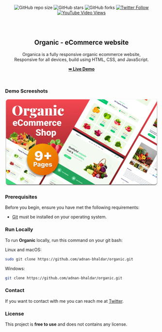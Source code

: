 <div align="center">
  
  ![GitHub repo size](https://img.shields.io/github/repo-size/adnan-bhaldar/organic)
  ![GitHub stars](https://img.shields.io/github/stars/adnan-bhaldar/organic?style=social)
  ![GitHub forks](https://img.shields.io/github/forks/adnan-bhaldar/organic?style=social)
[![Twitter Follow](https://img.shields.io/twitter/follow/Adnan__Bhaldar_?style=social)](https://twitter.com/intent/follow?screen_name=Adnan__Bhaldar)
  [![YouTube Video Views](https://img.shields.io/youtube/views/sgCSEk1XsCo?style=social)](https://youtu.be/sgCSEk1XsCo)

  <br />
  <br />

  <h2 align="center">Organic - eCommerce website</h2>

  Organica is a fully responsive organic ecommerce website, <br />Responsive for all devices, build using HTML, CSS, and JavaScript.

  <a href="https://codewithsadee.github.io/organica/"><strong>➥ Live Demo</strong></a>

</div>

<br />

### Demo Screeshots

![Organic Desktop Demo](./readme-images/desktop.png "Desktop Demo")

### Prerequisites

Before you begin, ensure you have met the following requirements:

* [Git](https://git-scm.com/downloads "Download Git") must be installed on your operating system.

### Run Locally

To run **Organic** locally, run this command on your git bash:

Linux and macOS:

```bash
sudo git clone https://github.com/adnan-bhaldar/organic.git
```

Windows:

```bash
git clone https://github.com/adnan-bhaldar/organic.git
```

### Contact

If you want to contact with me you can reach me at [Twitter](https://www.twitter.com/Adnan__Bhaldar).

### License

This project is **free to use** and does not contains any license.
